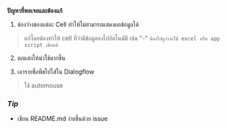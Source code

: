 **ปัญหาที่พอเจอและต้องแก้**

1. ช่องว่างของแต่ละ Cell ทำให้ไม่สามารถแสดงผลข้อมูลได้

> แก้โดยต้องทำให้ cell ที่ว่ามีข้อมูลลงไปอัตโนมัติ เช่น "-" 
`ต้องไปดูว่าจะใช้ excel หรือ app script เขียนดี`


2. ตกแต่งให้น่าใช้มากขึ้น

3. เอารายชื่อพืชไปใส่ใน Dialogflow
> ใช้ automouse


### _Tip_

- เขียน README.md ง่ายขึ้นด้วย issue
